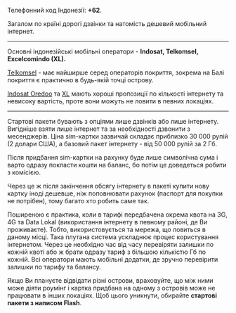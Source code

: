 Телефонний код Індонезії: **+62**.

Загалом по країні дорогі дзвінки та натомість дешевий мобільний інтернет. 

***

Основні індонезійські мобільні оператори - **Indosat, Telkomsel, Excelcomindo (XL).**

[Telkomsel](https://www.telkomsel.com/) - має найширше серед операторів покриття, зокрема на Балі покриття є практично в будь-якій точці острову. 

[Indosat Oredoo](https://im3.id/portal/id/indexpersonal) та [XL](https://www.xl.co.id/) мають хороші пропозиції по кількості інтернету та невисоку вартість, проте вони можуть не ловити в певних локаціях.

***

Стартові пакети бувають з опціями лише дзвінків або лише інтернету. Вигідніше взяти лише інтернет та за необхідності дзвонити з месенджерів. Ціна sim-картки зазвичай складає приблизко 30 000 рупій (2 долари США), а базовий пакет інтернету - від 50 000 рупій за 2 Гб.

Після придбання sim-картки на рахунку буде лише символічна сума і варто одразу покласти кошти на баланс, бо потім це доведеться робити з комісією.

Через це ж після закінчення обсягу інтернету в пакеті купити нову картку іноді дешевше, ніж поповнювати рахунок (паспорт для покупки не потрібен), тому багато хто робить саме так.

<section type="warning" title="Зверніть увагу">

Поширеною є практика, коли в тарифі передбачена окрема квота на 3G, 4G та Data Lokal (використання інтернету в певному районі, де Ви проживаєте). Тобто, використовується та мережа, що ловиться в даному місці. Така плутана система ускладнює процес користування інтернетом. Через це необхідно час від часу перевіряти залишки по кожній квоті або ж брати одразу тариф з більшою кількістю Гб по кожній. Всі оператори мають мобільні додатки, де зручно перевірити залишки по тарифу та балансу.
</section>


Якщо Ви плануєте відвідати різні острови, враховуйте, що між ними може діяти роумінг і картка придбана на одному з островів може не працювати в інших локаціях. Щоб цього уникнути, обирайте **стартові пакети з написом Flash**.
